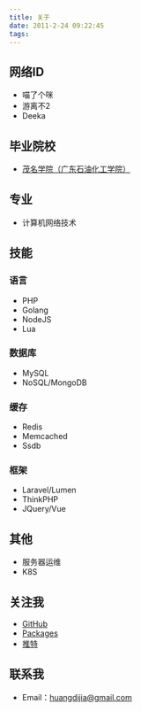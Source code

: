 ```yaml
---
title: 关于
date: 2011-2-24 09:22:45
tags:
---
```


## 网络ID

- 喵了个咪
- 游离不2
- Deeka
<!--more-->

## 毕业院校

- [茂名学院（广东石油化工学院）](http://www.gdpa.edu.cn/)

## 专业

- 计算机网络技术

## 技能

### 语言

- PHP
- Golang
- NodeJS
- Lua

### 数据库

- MySQL
- NoSQL/MongoDB

### 缓存

- Redis
- Memcached
- Ssdb

### 框架

- Laravel/Lumen
- ThinkPHP
- JQuery/Vue

## 其他

- 服务器运维
- K8S

## 关注我

- [GitHub](https://github.com/huangdijia)
- [Packages](https://packagist.org/packages/huangdijia/)
- [推特](http://twitter.com/huangdijia)

## 联系我

- Email：[huangdijia@gmail.com](mailto:huangdijia@gmail.com)
